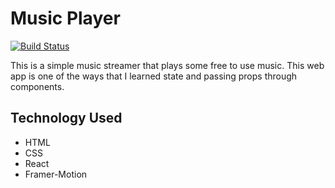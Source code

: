 # Music Player

[![Build Status](https://travis-ci.org/joemccann/dillinger.svg?branch=master)](https://travis-ci.org/joemccann/dillinger)

This is a simple music streamer that plays some free to use music. This web app is one of the ways that I learned state and passing props through components.

## Technology Used

- HTML
- CSS
- React
- Framer-Motion
